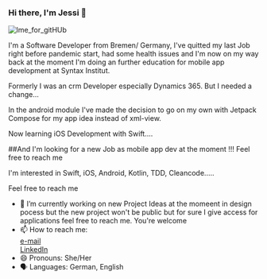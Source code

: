 ### Hi there, I'm Jessi 👋

![Ime_for_gitHUb](https://user-images.githubusercontent.com/99251460/187037405-b79c7b75-f6d8-4306-b1db-3238acde85b2.jpeg)

I'm a Software Developer from Bremen/ Germany, I've quitted my last Job right before pandemic start, had some health issues and I'm now on my way back at the moment I'm doing an further education for mobile app development at Syntax Institut.

Formerly I was an crm Developer especially Dynamics 365. But I needed a change...

In the android module I've made the decision to go on my own with Jetpack Compose for my app idea instead of xml-view.

Now learning iOS Development with Swift....

##And I'm looking for a new Job as mobile app dev at the moment !!! Feel free to reach me

I'm interested in Swift, iOS, Android, Kotlin, TDD, Cleancode.....

Feel free to reach me



- 🌱 I’m currently working on new Project Ideas at the momeent in design pocess but the new project won't be public but for sure I give access for applications feel free to reach me. You're welcome
- 📫 How to reach me:<br/>
                     [e-mail](mailto:jessica_ernst_bewerbung@outlook.com?subject=[GitHub]%20Source%20Belladonnixi)<br/>
                     [LinkedIn](https://www.linkedin.com/in/jessica-ernst-3705ab140/)<br/>
- 😄 Pronouns: She/Her
- 🗣️ Languages: German, English

